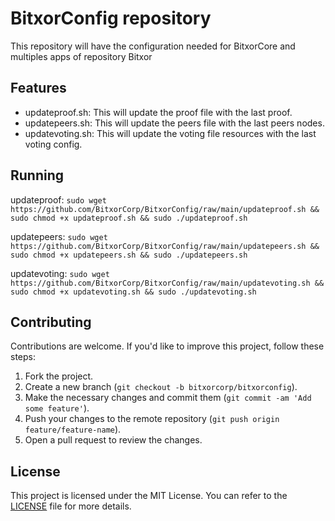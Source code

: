 # BitxorConfig repository

This repository will have the configuration needed for BitxorCore and multiples apps of repository Bitxor

## Features

- updateproof.sh: This will update the proof file with the last proof.
- updatepeers.sh: This will update the peers file with the last peers nodes.
- updatevoting.sh: This will update the voting file resources with the last voting config.

## Running
updateproof:
`sudo wget https://github.com/BitxorCorp/BitxorConfig/raw/main/updateproof.sh && sudo chmod +x updateproof.sh && sudo ./updateproof.sh`

updatepeers:
`sudo wget https://github.com/BitxorCorp/BitxorConfig/raw/main/updatepeers.sh && sudo chmod +x updatepeers.sh && sudo ./updatepeers.sh`

updatevoting:
`sudo wget https://github.com/BitxorCorp/BitxorConfig/raw/main/updatevoting.sh && sudo chmod +x updatevoting.sh && sudo ./updatevoting.sh`

## Contributing

Contributions are welcome. If you'd like to improve this project, follow these steps:

1. Fork the project.
2. Create a new branch (`git checkout -b bitxorcorp/bitxorconfig`).
3. Make the necessary changes and commit them (`git commit -am 'Add some feature'`).
4. Push your changes to the remote repository (`git push origin feature/feature-name`).
5. Open a pull request to review the changes.

## License

This project is licensed under the MIT License. You can refer to the [LICENSE](LICENSE) file for more details.

